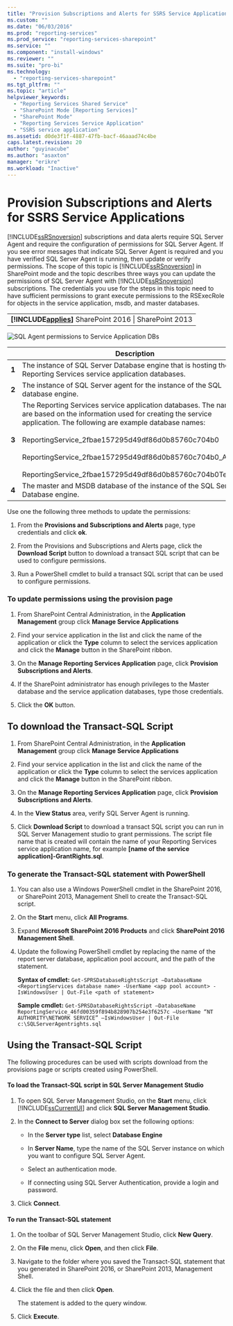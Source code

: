 ```yaml
---
title: "Provision Subscriptions and Alerts for SSRS Service Applications | Microsoft Docs"
ms.custom: ""
ms.date: "06/03/2016"
ms.prod: "reporting-services"
ms.prod_service: "reporting-services-sharepoint"
ms.service: ""
ms.component: "install-windows"
ms.reviewer: ""
ms.suite: "pro-bi"
ms.technology: 
  - "reporting-services-sharepoint"
ms.tgt_pltfrm: ""
ms.topic: "article"
helpviewer_keywords: 
  - "Reporting Services Shared Service"
  - "SharePoint Mode [Reporting Services]"
  - "SharePoint Mode"
  - "Reporting Services Service Application"
  - "SSRS service application"
ms.assetid: d0de3f1f-4887-47fb-bacf-46aaad74c4be
caps.latest.revision: 20
author: "guyinacube"
ms.author: "asaxton"
manager: "erikre"
ms.workload: "Inactive"
---
```

# Provision Subscriptions and Alerts for SSRS Service Applications
  [!INCLUDE[ssRSnoversion](../../includes/ssrsnoversion-md.md)] subscriptions and data alerts require SQL Server Agent and require the configuration of permissions for SQL Server Agent. If you see error messages that indicate SQL Server Agent is required and you have verified SQL Server Agent is running, then update or verify permissions. The scope of this topic is [!INCLUDE[ssRSnoversion](../../includes/ssrsnoversion-md.md)] in SharePoint mode and the topic describes three ways you can update the permissions of SQL Server Agent with [!INCLUDE[ssRSnoversion](../../includes/ssrsnoversion-md.md)] subscriptions. The credentials you use for the steps in this topic need to have sufficient permissions to grant execute permissions to the RSExecRole for objects in the service application, msdb, and master databases.  
  
||  
|-|  
|**[!INCLUDE[applies](../../includes/applies-md.md)]**  SharePoint 2016 &#124; SharePoint 2013|  
  
 ![SQL Agent permissions to Service Application DBs](../../reporting-services/install-windows/media/rs-provisionsqlagent.gif "SQL Agent permissions to Service Application DBs")  
  
||Description|  
|------|-----------------|  
|**1**|The instance of SQL Server Database engine that is hosting the Reporting Services service application databases.|  
|**2**|The instance of SQL Server agent for the instance of the SQL database engine.|  
|**3**|The Reporting Services service application databases. The names are based on the information used for creating the service application. The following are example database names:<br /><br /> ReportingService_2fbae157295d49df86d0b85760c704b0<br /><br /> ReportingService_2fbae157295d49df86d0b85760c704b0_Alerting<br /><br /> ReportingService_2fbae157295d49df86d0b85760c704b0TempDB|  
|**4**|The master and MSDB database of the instance of the SQL Server Database engine.|  
  
 Use one the following three methods to update the permissions:  
  
1.  From the **Provisions and Subscriptions and Alerts** page, type credentials and click **ok**.  
  
2.  From the Provisions and Subscriptions and Alerts page, click the **Download Script** button to download a transact SQL script that can be used to configure permissions.  
  
3.  Run a PowerShell cmdlet to build a transact SQL script that can be used to configure permissions.  
  
### To update permissions using the provision page  
  
1.  From SharePoint Central Administration, in the **Application Management** group click **Manage Service Applications**  
  
2.  Find your service application in the list and click the name of the application or click the **Type** column to select the services application and click the **Manage** button in the SharePoint ribbon.  
  
3.  On the **Manage Reporting Services Application** page, click **Provision Subscriptions and Alerts**.  
  
4.  If the SharePoint administrator has enough privileges to the Master database and the service application databases, type those credentials.  
  
5.  Click the **OK** button.  
  
##  <a name="bkmk_download"></a> To download the Transact-SQL Script  
  
1.  From SharePoint Central Administration, in the **Application Management** group click **Manage Service Applications**  
  
2.  Find your service application in the list and click the name of the application or click the **Type** column to select the services application and click the **Manage** button in the SharePoint ribbon.  
  
3.  On the **Manage Reporting Services Application** page, click **Provision Subscriptions and Alerts**.  
  
4.  In the **View Status** area, verify SQL Server Agent is running.  
  
5.  Click **Download Script** to download a transact SQL script you can run in SQL Server Management studio to grant permissions. The script file name that is created will contain the name of your Reporting Services service application name, for example **[name of the service application]-GrantRights.sql**.  
  
### To generate the Transact-SQL statement with PowerShell  
  
1.  You can also use a Windows PowerShell cmdlet in the SharePoint 2016, or SharePoint 2013, Management Shell to create the Transact-SQL script.  
  
2.  On the **Start** menu, click **All Programs**.  
  
3.  Expand **Microsoft SharePoint 2016 Products** and click **SharePoint 2016 Management Shell**.
  
4.  Update the following PowerShell cmdlet by replacing the name of the report server database, application pool account, and the path of the statement.  
  
     **Syntax of cmdlet:** `Get-SPRSDatabaseRightsScript –DatabaseName <ReportingServices database name> -UserName <app pool account> -IsWindowsUser | Out-File <path of statement>`  
  
     **Sample cmdlet:** `Get-SPRSDatabaseRightsScript –DatabaseName ReportingService_46fd00359f894b828907b254e3f6257c –UserName “NT AUTHORITY\NETWORK SERVICE” –IsWindowsUser | Out-File c:\SQLServerAgentrights.sql`  
  
## Using the Transact-SQL Script  
 The following procedures can be used with scripts download from the provisions page or scripts created using PowerShell.  
  
#### To load the Transact-SQL script in SQL Server Management Studio  
  
1.  To open SQL Server Management Studio, on the **Start** menu, click [!INCLUDE[ssCurrentUI](../../includes/sscurrentui-md.md)] and click **SQL Server Management Studio**.  
  
2.  In the **Connect to Server** dialog box set the following options:  
  
    -   In the **Server type** list, select **Database Engine**  
  
    -   In **Server Name**, type the name of the SQL Server instance on which you want to configure SQL Server Agent.  
  
    -   Select an authentication mode.  
  
    -   If connecting using SQL Server Authentication, provide a login and password.  
  
3.  Click **Connect**.  
  
#### To run the Transact-SQL statement  
  
1.  On the toolbar of SQL Server Management Studio, click **New Query**.  
  
2.  On the **File** menu, click **Open**, and then click **File**.  
  
3.  Navigate to the folder where you saved the Transact-SQL statement that you generated in SharePoint 2016, or SharePoint 2013, Management Shell.  
  
4.  Click the file and then click **Open**.  
  
     The statement is added to the query window.  
  
5.  Click **Execute**.  
  
  
